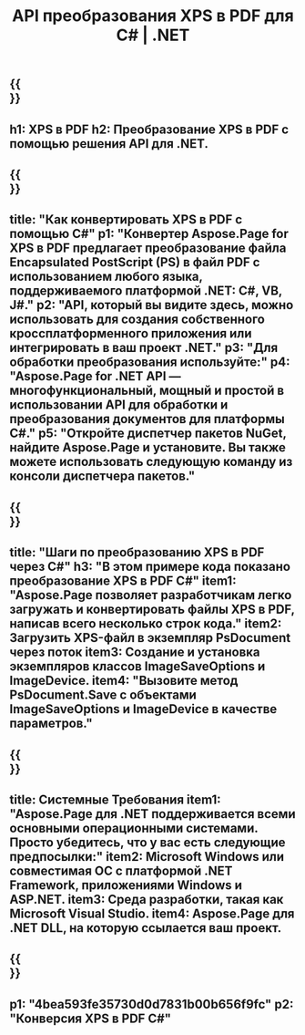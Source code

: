 ﻿---
translation: true
template: /_templates/_conversion-child-net.md
title: API преобразования XPS в PDF для C# | .NET
url: /net/conversion/xps-to-pdf/
description: Пример кода для преобразования XPS в PDF C#. Используйте пример кода API для пакетного преобразования файлов XPS в PDF в VB.NET, Asp.NET или любом приложении на основе .NET.
informat: XPS
outformat: PDF
otherformats: XPS EPS
---

{{<section banner>}}
---
h1: XPS в PDF
h2: Преобразование XPS в PDF с помощью решения API для .NET.
---

{{<section overview>}}
---
title: "Как конвертировать XPS в PDF с помощью C#"
p1: "Конвертер Aspose.Page for XPS в PDF предлагает преобразование файла Encapsulated PostScript (PS) в файл PDF с использованием любого языка, поддерживаемого платформой .NET: C#, VB, J#."
p2: "API, который вы видите здесь, можно использовать для создания собственного кроссплатформенного приложения или интегрировать в ваш проект .NET."
p3: "Для обработки преобразования используйте:"
p4: "Aspose.Page for .NET API — многофункциональный, мощный и простой в использовании API для обработки и преобразования документов для платформы C#."
p5: "Откройте диспетчер пакетов NuGet, найдите Aspose.Page и установите. Вы также можете использовать следующую команду из консоли диспетчера пакетов."
---

{{<section feature1>}}
---
title: "Шаги по преобразованию XPS в PDF через C#"
h3: "В этом примере кода показано преобразование XPS в PDF C#"
item1: "Aspose.Page позволяет разработчикам легко загружать и конвертировать файлы XPS в PDF, написав всего несколько строк кода."
item2: Загрузить XPS-файл в экземпляр PsDocument через поток
item3: Создание и установка экземпляров классов ImageSaveOptions и ImageDevice.
item4: "Вызовите метод PsDocument.Save с объектами ImageSaveOptions и ImageDevice в качестве параметров."
---

{{<section feature2>}}
---
title: Системные Требования
item1: "Aspose.Page для .NET поддерживается всеми основными операционными системами. Просто убедитесь, что у вас есть следующие предпосылки:"
item2: Microsoft Windows или совместимая ОС с платформой .NET Framework, приложениями Windows и ASP.NET.
item3: Среда разработки, такая как Microsoft Visual Studio.
item4: Aspose.Page для .NET DLL, на которую ссылается ваш проект.
---

{{<section gist>}}
---
p1: "4bea593fe35730d0d7831b00b656f9fc"
p2: "Конверсия XPS в PDF C#"
---

